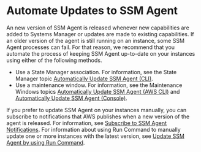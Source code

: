 # Automate Updates to SSM Agent<a name="ssm-agent-automatic-updates"></a>

An new version of SSM Agent is released whenever new capabilities are added to Systems Manager or updates are made to existing capabilities\. If an older version of the agent is still running on an instance, some SSM Agent processes can fail\. For that reason, we recommend that you automate the process of keeping SSM Agent up\-to\-date on your instances using either of the following methods\.
+ Use a State Manager association\. For information, see the State Manager topic [Automatically Update SSM Agent \(CLI\)](sysman-state-cli.md)\.
+ Use a maintenance window\. For information, see the Maintenance Windows topics [Automatically Update SSM Agent \(AWS CLI\)](https://docs.aws.amazon.com/systems-manager/latest/userguide/mw-walkthrough-cli.html) and [Automatically Update SSM Agent \(Console\)](https://docs.aws.amazon.com/systems-manager/latest/userguide/mw-walkthrough-console.html)\. 

If you prefer to update SSM Agent on your instances manually, you can subscribe to notifications that AWS publishes when a new version of the agent is released\. For information, see [Subscribe to SSM Agent Notifications](ssm-agent-subscribe-notifications.md)\. For information about using Run Command to manually update one or more instances with the latest version, see [Update SSM Agent by using Run Command](rc-console.md#rc-console-agentexample)\.
